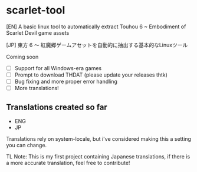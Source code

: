 # scarlet-tool
[EN] A basic linux tool to automatically extract Touhou 6 ~ Embodiment of Scarlet Devil game assets

[JP] 東方 6 ～ 紅魔郷ゲームアセットを自動的に抽出する基本的なLinuxツール

Coming soon

- [ ] Support for all Windows-era games
- [ ] Prompt to download THDAT (please update your releases thtk)
- [ ] Bug fixing and more proper error handling
- [ ] More translations!

## Translations created so far

- ENG
- JP

Translations rely on system-locale, but i've considered making this a setting you can change.

TL Note: This is my first project containing Japanese translations, if there is a more accurate translation, feel free to contribute!
